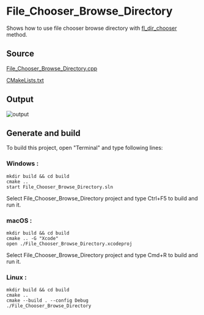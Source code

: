 # File_Chooser_Browse_Directory

Shows how to use file chooser browse directory with [fl_dir_chooser](https://www.fltk.org/doc-1.3/group__group__comdlg.html#ga24f703a97e90934198a474d19b22732dl)  method.

## Source

[File_Chooser_Browse_Directory.cpp](File_Chooser_Browse_Directory.cpp)

[CMakeLists.txt](CMakeLists.txt)

## Output

![output](../../../docs/Pictures/Examples/File_Chooser_Browse_Directory.png)

## Generate and build

To build this project, open "Terminal" and type following lines:

### Windows :

``` shell
mkdir build && cd build
cmake .. 
start File_Chooser_Browse_Directory.sln
```

Select File_Chooser_Browse_Directory project and type Ctrl+F5 to build and run it.

### macOS :

``` shell
mkdir build && cd build
cmake .. -G "Xcode"
open ./File_Chooser_Browse_Directory.xcodeproj
```

Select File_Chooser_Browse_Directory project and type Cmd+R to build and run it.

### Linux :

``` shell
mkdir build && cd build
cmake .. 
cmake --build . --config Debug
./File_Chooser_Browse_Directory
```
